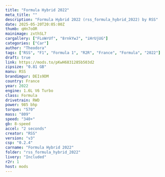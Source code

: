 ```yaml
---
title: "Formula Hybrid 2022"
meta_title: ""
description: "Formula Hybrid 2022 (rss_formula_hybrid_2022) by RSS"
date: 2025-05-20T20:05:00Z
thumb: qHn7oOR
mainimage: zxthSL7
cargallery: ["FLoWrUf", "8rnkYwJ", "iHrUjUG"]
categories: ["Car"]
author: "Theodora"
tags: ["RSS", "F1", "Formula 1", "R2R", "France", "Formula", "2022"]
draft: true
link: https://mods.to/pKwH6831285b503d2
zipsize: "0.81 GB"
manu: RSS
brandimgur: DEIs9DM
country: France
year: 2022
engine: 1.6L V6 Turbo
class: Formula
drivetrain: RWD
power: 985 bhp 
torque: "570"
mass: "809"
speed: "340+"
gb: 8-speed
accel: "2 seconds"
creator: "RSS"
version: "v3"
csp: "0.2.4"
carname: "Formula Hybrid 2022"
folder: "rss_formula_hybrid_2022"
livery: "Included"
r2r: 1
host: mods
---
```

